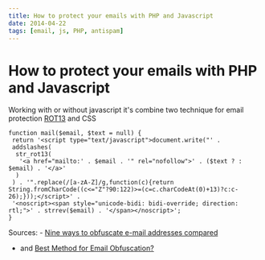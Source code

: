 ```yaml
---
title: How to protect your emails with PHP and Javascript
date: 2014-04-22
tags: [email, js, PHP, antispam]
---
```


# How to protect your emails with PHP and Javascript

Working with or without javascript it's combine two technique for email protection [ROT13](http://en.wikipedia.org/wiki/ROT13) and CSS

```
function mail($email, $text = null) {
 return '<script type="text/javascript">document.write("' .
 addslashes(
  str_rot13(
   '<a href="mailto:' . $email . '" rel="nofollow">' . ($text ? : $email) . '</a>'
  )
 ) . '".replace(/[a-zA-Z]/g,function(c){return String.fromCharCode((c<="Z"?90:122)>=(c=c.charCodeAt(0)+13)?c:c-26);}));</script>' .
 '<noscript><span style="unicode-bidi: bidi-override; direction: rtl;">' . strrev($email) . '</span></noscript>';
}
```

 Sources: - [ Nine ways to obfuscate e-mail addresses compared](http://techblog.tilllate.com/2008/07/20/ten-methods-to-obfuscate-e-mail-addresses-compared/)
- and [Best Method for Email Obfuscation?](http://perishablepress.com/best-method-for-email-obfuscation/)
